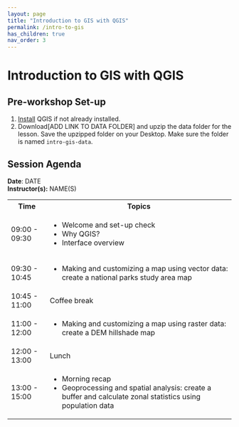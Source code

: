 ```yaml
---
layout: page
title: "Introduction to GIS with QGIS"
permalink: /intro-to-gis
has_children: true
nav_order: 3
---
```




# Introduction to GIS with QGIS

## Pre-workshop Set-up
1. [Install](https://www.qgis.org/en/site/forusers/download.html) QGIS if not already installed.
2. Download[ADD LINK TO DATA FOLDER] and upzip the data folder for the lesson. Save the upzipped folder on your Desktop. Make sure the folder is named `intro-gis-data`. 

## Session Agenda
**Date**: DATE  
**Instructor(s):** NAME(S)

<table>
  <tbody>
    <tr>
      <th align="center">Time</th>
      <th align="center">Topics</th>
    </tr>
    <tr>
      <td>09:00 - 09:30</td>
      <td>
        <ul>
            <li>Welcome and set-up check</li>
            <li>Why QGIS?</li>
            <li>Interface overview</li>
         </ul>
      </td>
    </tr>
    <tr>
      <td>09:30 - 10:45</td>
      <td>
        <ul>
            <li>Making and customizing a map using vector data: create a national parks study area map</li>
        </ul>
      </td>
    </tr>
    <tr>
      <td>10:45 - 11:00</td>
      <td>Coffee break</td>
    </tr>
    <tr>
      <td>11:00 - 12:00</td>
      <td>
        <ul>
            <li>Making and customizing a map using raster data: create a DEM hillshade map</li>
        </ul>
      </td>
    </tr>
    <tr>
      <td>12:00 - 13:00</td>
      <td>Lunch</td>
    </tr>
    <tr>
      <td>13:00 - 15:00</td>
      <td>
        <ul>
            <li>Morning recap</li>
            <li>Geoprocessing and spatial analysis: create a buffer and calculate zonal statistics using population data</li>
          </ul>
      </td>
    </tr>
  </tbody>
</table>


